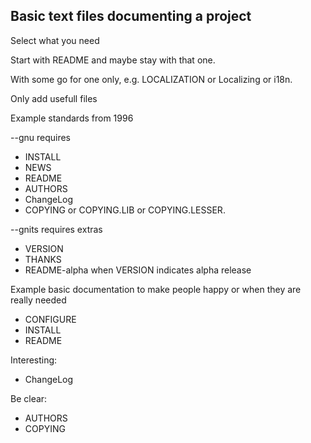 ## Basic text files documenting a project

Select what you need

Start with README and maybe stay with that one.

With some go for one only, e.g. LOCALIZATION or Localizing or i18n.

Only add usefull files

Example standards from 1996

--gnu requires  
* INSTALL  
* NEWS 
* README  
* AUTHORS 
* ChangeLog  
* COPYING or COPYING.LIB or COPYING.LESSER. 

--gnits requires extras  
* VERSION  
* THANKS  
* README-alpha when VERSION indicates alpha release

Example basic documentation to make people happy or when they are really needed 
* CONFIGURE 
* INSTALL 
* README 

Interesting: 
* ChangeLog 

Be clear: 
* AUTHORS 
* COPYING 

